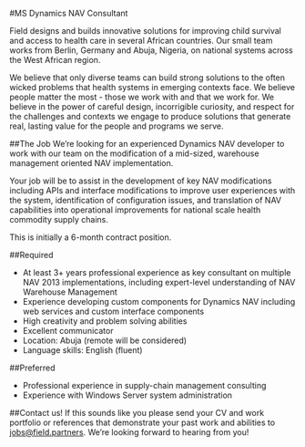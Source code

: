 #MS Dynamics NAV Consultant

Field designs and builds innovative solutions for improving child survival and access to health care in several African countries. Our small team works from Berlin, Germany and Abuja, Nigeria, on national systems across the West African region.

We believe that only diverse teams can build strong solutions to the often wicked problems that health systems in emerging contexts face. We believe people matter the most - those we work with and that we work for. We believe in the power of careful design, incorrigible curiosity, and respect for the challenges and contexts we engage to produce solutions that generate real, lasting value for the people and programs we serve. 

##The Job
We’re looking for an experienced Dynamics NAV developer to work with our team on the modification of a mid-sized, warehouse management oriented NAV implementation.

Your job will be to assist in the development of key NAV modifications including APIs and interface modifications to improve user experiences with the system, identification of configuration issues, and translation of NAV capabilities into operational improvements for national scale health commodity supply chains.

This is initially a 6-month contract position.

##Required
* At least 3+ years professional experience as key consultant on multiple NAV 2013 implementations, including expert-level understanding of NAV Warehouse Management
* Experience developing custom components for Dynamics NAV including web services and custom interface components
* High creativity and problem solving abilities
* Excellent communicator
* Location: Abuja (remote will be considered)
* Language skills: English (fluent)

##Preferred
* Professional experience in supply-chain management consulting
* Experience with Windows Server system administration

##Contact us!
If this sounds like you please send your CV and work portfolio or references that demonstrate your past work and abilities to <a href="mailto:jobs@field.partners">jobs@field.partners</a>. We’re looking forward to hearing from you!

